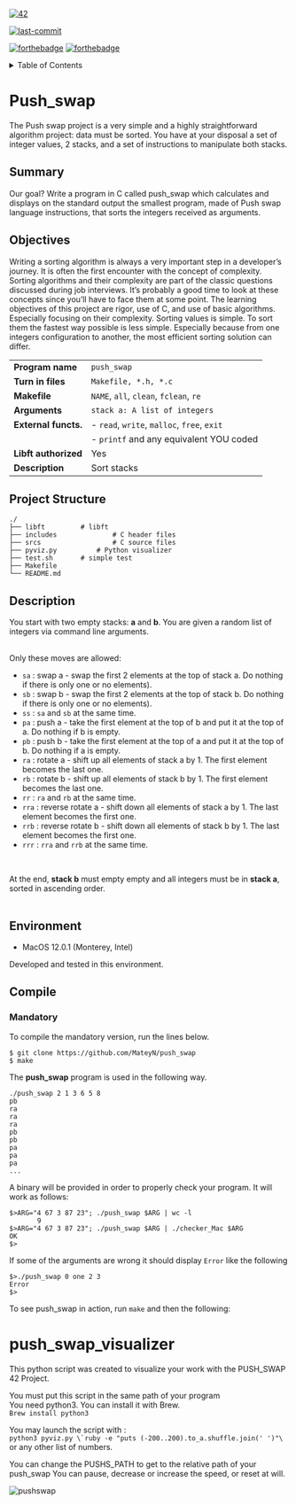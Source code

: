 [![42](https://img.shields.io/badge/BornToCode-2_Circle-00babc?style=flat-square&logo=42)](https://42lausanne.ch/)

[![last-commit](https://img.shields.io/github/last-commit/MateyN/push_swap?style=flat-square)](https://github.com/MateyN/push_swap)

[![forthebadge](https://forthebadge.com/images/badges/made-with-c.svg)](https://forthebadge.com)
[![forthebadge](https://forthebadge.com/images/badges/built-with-love.svg)](https://forthebadge.com)
<details>
  <summary>Table of Contents</summary>
  <ol>
    <li><a href="#summary">Summary</a></li>
    <li><a href="#project-structure">Project Structure</a></li>
    <li><a href="#environment">Environment</a></li>
    <li><a href="#installation">Compile</a></li>
    <ul>
        <li><a href="#mandatory">Mandatory</a></li>
	</ul>
	<li><a href="#execute">Execute</a></li>
    <ul>
        <li><a href="#controls">Controls</a></li>
	</ul>
	<li><a href="#example">Example</a></li>
	<li><a href="#links">Links</a></li>
  </ol>
</details>

# Push_swap

The Push swap project is a very simple and a highly straightforward algorithm project:
data must be sorted.
You have at your disposal a set of integer values, 2 stacks, and a set of instructions
to manipulate both stacks.

## Summary

Our goal? Write a program in C called push_swap which calculates and displays
on the standard output the smallest program, made of Push swap language instructions, that sorts the integers received as arguments.

## Objectives

Writing a sorting algorithm is always a very important step in a developer’s journey. It
is often the first encounter with the concept of complexity.
Sorting algorithms and their complexity are part of the classic questions discussed
during job interviews. It’s probably a good time to look at these concepts since you’ll
have to face them at some point.
The learning objectives of this project are rigor, use of C, and use of basic algorithms.
Especially focusing on their complexity.
Sorting values is simple. To sort them the fastest way possible is less simple. Especially
because from one integers configuration to another, the most efficient sorting solution can
differ.

|                      |                                                                                                                                     |
| -------------------- | ----------------------------------------------------------------------------------------------------------------------------------  |
| **Program name**     | `push_swap`                                                                                                                         |
| **Turn in files**    | `Makefile, *.h, *.c`                                                                                                                |
| **Makefile**         | `NAME`, `all`, `clean`, `fclean`, `re`                                                                                              |
| **Arguments**        | `stack a: A list of integers`                                                                                                       |
| **External functs.** | - `read`, `write`, `malloc`, `free`, `exit`                                                                                         |
|                      | - `printf` and any equivalent YOU coded                                                                                             |
| **Libft authorized** | Yes                                                                                                                                 |
| **Description**      | Sort stacks                                                                                                                         |

## Project Structure

```shell
./
├── libft		  # libft
├── includes 	          # C header files
├── srcs                  # C source files
├── pyviz.py		  # Python visualizer
├── test.sh		  # simple test
├── Makefile
└── README.md
```

## Description

You start with two empty stacks: **a** and **b**. You are given a random list of integers via command line arguments.
<br />
<br />

Only these moves are allowed:
- `sa` : swap a - swap the first 2 elements at the top of stack a. Do nothing if there is only one or no elements).
- `sb` : swap b - swap the first 2 elements at the top of stack b. Do nothing if there is only one or no elements).
- `ss` : `sa` and `sb` at the same time.
- `pa` : push a - take the first element at the top of b and put it at the top of a. Do
nothing if b is empty.
- `pb` : push b - take the first element at the top of a and put it at the top of b. Do
nothing if a is empty.
- `ra` : rotate a - shift up all elements of stack a by 1. The first element becomes
the last one.
- `rb` : rotate b - shift up all elements of stack b by 1. The first element becomes the last one.
- `rr` : `ra` and `rb` at the same time.
- `rra` : reverse rotate a - shift down all elements of stack a by 1. The last element becomes the first one.
- `rrb` : reverse rotate b - shift down all elements of stack b by 1. The last element becomes the first one.
- `rrr` : `rra` and `rrb` at the same time.
<br />

At the end, **stack b** must empty empty and all integers must be in **stack a**, sorted in ascending order. <br />
<br />

## Environment

- MacOS 12.0.1 (Monterey, Intel)

Developed and tested in this environment.

## Compile

### Mandatory

To compile the mandatory version, run the lines below.

```shell
$ git clone https://github.com/MateyN/push_swap
$ make
```
The **push_swap** program is used in the following way.
```
./push_swap 2 1 3 6 5 8
pb
ra
ra
ra
pb
pb
pa
pa
pa
...
```
A binary will be provided in order to properly check
your program.
It will work as follows:
```shell
$>ARG="4 67 3 87 23"; ./push_swap $ARG | wc -l
       9
$>ARG="4 67 3 87 23"; ./push_swap $ARG | ./checker_Mac $ARG
OK
$>
```
If some of the arguments are wrong it should display `Error` like the following
```shell
$>./push_swap 0 one 2 3
Error
$>
```
To see push_swap in action, run ```make``` and then the following:

# push_swap_visualizer
This python script was created to visualize your work with the PUSH_SWAP
42 Project.

You must put this script in the same path of your program\
You need python3.
You can install it with Brew.\
`Brew install python3`

You may launch the script with : \
``python3 pyviz.py \`ruby -e "puts (-200..200).to_a.shuffle.join(' ')"\``
or any other list of numbers.

You can change the PUSHS_PATH to get to the relative path of your push_swap
You can pause, decrease or increase the speed, or reset at will.

![pushswap](https://media.giphy.com/media/IY71kD8nAnoq14t6CU/giphy.gif)
